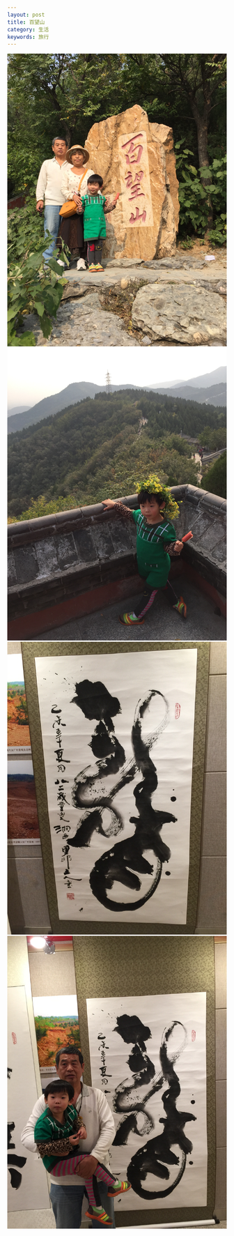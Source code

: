 ```yaml
---
layout: post
title: 百望山
category: 生活
keywords: 旅行
---
```


<img src="/assets/img/0053.jpg">

<img src="/assets/img/0054.jpg">

<img src="/assets/img/0055.jpg">

<img src="/assets/img/0056.jpg">